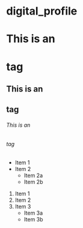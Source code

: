 # digital_profile
# This is an <h1> tag
## This is an <h2> tag
###### This is an <h6> tag
  
  * Item 1
  * Item 2
    * Item 2a
    * Item 2b

1. Item 1
2. Item 2
3. Item 3
   * Item 3a
   * Item 3b

 
